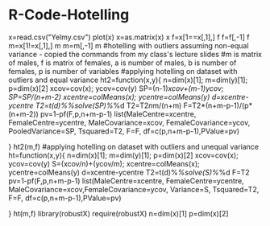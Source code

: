 # R-Code-Hotelling
x=read.csv("Yelmy.csv")
plot(x)
x=as.matrix(x)
x
f=x[1==x[,1],]
f
f=f[,-1]
f
m=x[1!=x[,1],]
m
m=m[,-1]
m
#hotelling with outliers assuming non-equal variance - copied the commands from my class's lecture slides
#m is matrix of males, f is matrix of females, a is number of males, b is number of females, p is number of variables
#applying hotelling on dataset with outliers and equal variance
ht2=function(x,y){
  n=dim(x)[1]; m=dim(y)[1]; p=dim(x)[2]
  xcov=cov(x); ycov=cov(y)
  SP=(n-1)*xcov+(m-1)*ycov; SP=SP/(n+m-2)
  xcentre=colMeans(x); ycentre=colMeans(y)
  d=xcentre-ycentre
  T2=t(d)%*%solve(SP)%*%d
  T2=T2*n*m/(n+m)
  F=T2*(n+m-p-1)/(p*(n+m-2))
  pv=1-pf(F,p,n+m-p-1)
  list(MaleCentre=xcentre, FemaleCentre=ycentre, MaleCovariance=xcov,
       FemaleCovariance=ycov, PooledVariance=SP, Tsquared=T2, F=F, df=c(p,n+m-p-1),PValue=pv)
  
}
ht2(m,f)
#applying hotelling on dataset with outliers and unequal variance
ht=function(x,y){
  n=dim(x)[1]; m=dim(y)[1]; p=dim(x)[2]
  xcov=cov(x); ycov=cov(y)
  S=(xcov/n)+(ycov/m);
  xcentre=colMeans(x); ycentre=colMeans(y)
  d=xcentre-ycentre
  T2=t(d)%*%solve(S)%*%d
  F=T2
  pv=1-pf(F,p,n+m-p-1)
  list(MaleCentre=xcentre, FemaleCentre=ycentre, MaleCovariance=xcov,FemaleCovariance=ycov, Variance=S, Tsquared=T2, F=F, df=c(p,n+m-p-1),PValue=pv)
  
}
ht(m,f)
library(robustX)
require(robustX)
n=dim(x)[1]
p=dim(x)[2]
